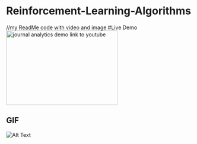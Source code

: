 # Reinforcement-Learning-Algorithms

//my ReadMe code with video and image 
#Live Demo
<a href="https://www.youtube.com/watch?v=213ChlgzXkk" target="_blank"><img src="public/images/Home.png" 
alt="journal analytics demo link to youtube" width="300" height="200"/></a>

## GIF


![Alt Text](https://github.com/SaminYeasar/Reinforcement-Learning-Algorithms/tree/master/GAIL/GAIL_deterministic_PolicyNN/BipedalWalker-v2/BipedalWalker-v2.gif)

